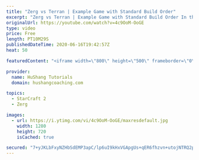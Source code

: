 ```yaml
---
title: "Zerg vs Terran | Example Game with Standard Build Order"
excerpt: "Zerg vs Terran | Example Game with Standard Build Order In this guide we learn how to defend early Terran attacks.  Coaching -------------------------------------------------------------------------- Interested in Starcraft lessons? Check out my website! I would love to help you improve and reach your"
originalUrl: https://youtube.com/watch?v=4c9OoM-OoGE
type: video
price: Free
length: PT10M29S
publishedDateTime: 2020-06-16T19:42:57Z
heat: 50

featuredContent: "<iframe width=\"800\" height=\"500\" frameborder=\"0\" src=\"https://www.youtube.com/embed/4c9OoM-OoGE\" allow=\"accelerometer; autoplay; encrypted-media; gyroscope; picture-in-picture\" allowfullscreen></iframe>"

provider:
  name: HuShang Tutorials
  domain: hushangcoaching.com

topics:
  - StarCraft 2
  - Zerg

images:
  - url: https://i.ytimg.com/vi/4c9OoM-OoGE/maxresdefault.jpg
    width: 1280
    height: 720
    isCached: true

secured: "7+yJKLbFxyNZHbSdEMP3apC/lp6uI9kHxVGApgUs+qER6fhzvn+utojNTRQ2poGty7YqcRxwmB/XQIYCOzocK2j8NdnfL1Ki0j00xYJlpZwCV6DtQ6PdNCbBkt6CUCk1/FET6GWtKrYjnLTzKXI5c+O9xDkmoIQdS+RSE/YMhyANdl1+AMhT5P5Z1xpX2hgycPMQfdE7T1QLTWRu9bB+DJtdy4mUuD/3pzlC5azKzKgWt4+v2c7HYP9dSFW5iy9fsxaUZrFTW22knrGfRdOzB97wXeawMlNXNUhS8CqnxXqk3qPcJ4jL0cUInLSccIc3q3TEzYVMmmfNVx3jdImf7CNgfcQI4A7AZdnvca+hA9RQCyWfP/rSCQRIc8+CMuq+XoPfRBLuHzNagLXjRY6vY+aW5R1zDW5Hl7It8lCTBPA=;EmMekxOaD+Vy+8NQrb+kLg=="
---
```


